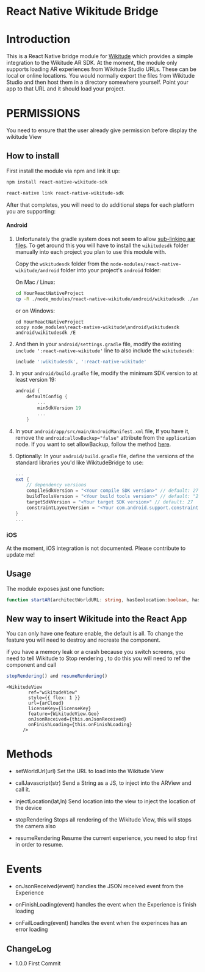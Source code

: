 # React Native Wikitude Bridge

# Introduction 
This is a React Native bridge module for [Wikitude](https://www.wikitude.com/) which provides a simple integration to the Wikitude AR SDK.
At the moment, the module only supports loading AR experiences from Wikitude Studio URLs. These can be local or online locations.
You would normally export the files from Wikitude Studio and then host them in a directory somewhere yourself. Point your app to that URL and it should load your project.


# PERMISSIONS
You need to ensure that the user already give permission before display the wikitude View

## How to install

First install the module via npm and link it up:

```bash
npm install react-native-wikitude-sdk

react-native link react-native-wikitude-sdk
```
After that completes, you will need to do additional steps for each platform you are supporting:

#### Android

1. Unfortunately the gradle system does not seem to allow [sub-linking aar files](https://issuetracker.google.com/issues/36971586). To get around this you will have to install the `wikitudesdk` folder manually into each project you plan to use this module with. 

	Copy the `wikitudesdk` folder from the `node-modules/react-native-wikitude/android` folder into your project's `android` folder: 

	On Mac / Linux: 
	
	```bash
	cd YourReactNativeProject
	cp -R ./node_modules/react-native-wikitude/android/wikitudesdk ./android/wikitudesdk
	```
	
	or on Windows:
	
	```dos
	cd YourReactNativeProject
	xcopy node_modules\react-native-wikitude\android\wikitudesdk android\wikitudesdk /E
	```

2. And then in your `android/settings.gradle` file, modify the existing `include ':react-native-wikitude'` line to also include the `wikitudesdk`:
	```gradle
	include ':wikitudesdk', ':react-native-wikitude'
	```
	
3. In your `android/build.gradle` file, modify the minimum SDK version to at least version 19:
	```gradle
	android {
		defaultConfig {
			...
			minSdkVersion 19
			...
		}
	```
4. In your `android/app/src/main/AndroidManifest.xml` file, If you have it, remove the `android:allowBackup="false"` attribute from the `application` node. If you want to set allowBackup, follow the method [here](https://github.com/OfficeDev/msa-auth-for-android/issues/21).
	
5. Optionally: In your `android/build.gradle` file, define the versions of the standard libraries you'd like WikitudeBridge to use:
	```gradle
	...
	ext {
		// dependency versions
		compileSdkVersion = "<Your compile SDK version>" // default: 27
		buildToolsVersion = "<Your build tools version>" // default: "27.0.3"
		targetSdkVersion = "<Your target SDK version>" // default: 27
		constraintLayoutVersion = "<Your com.android.support.constraint:constraint-layout version>" //default "1.0.2"
	}
	...
	```

### iOS
At the moment, iOS integration is not documented. Please contribute to update me! 


## Usage

The module exposes just one function: 
```typescript
function startAR(architectWorldURL: string, hasGeolocation:boolean, hasImageRecognition:boolean, hasInstantTracking:boolean, wikitudeSDKKey:string)
```




## New way to insert Wikitude into the React App
You can only have one feature enable, the default is all.
To change the feature you will need to destroy and recreate the component.

if you have a memory leak or a crash because you switch screens, you need to tell Wikitude to 
Stop rendering , to do this you will need to ref the component and call 
```typescript
stopRendering() and resumeRendering()
```



```ecmascript 6
<WikitudeView
        ref="wikitudeView"
        style={{ flex: 1 }}
        url={arCloud}
        licenseKey={licenseKey}
        feature={WikitudeView.Geo}
        onJsonReceived={this.onJsonReceived}
        onFinishLoading={this.onFinishLoading}
      />
```
# Methods

- setWorldUrl(url)
	Set the URL to load into the Wikitude View

- callJavascript(str)
	Send a String as a JS, to inject into the ARView and call it.
	
- injectLocation(lat,ln)
	Send location into the view to inject the location of the device

- stopRendering
	Stops all rendering of the Wikitude View, this will stops the camera also

- resumeRendering
	Resume the current experience, you need to stop first in order to resume.

# Events
- onJsonReceived(event)
	handles the JSON received event from the Experience

- onFinishLoading(event)
	handles the event when the Experience is finish loading

- onFailLoading(event)
	handles the event when the experinces has an error loading

## ChangeLog
- 1.0.0
	First Commit
